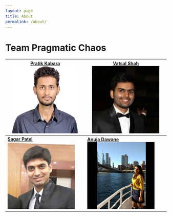 ```yaml
---
layout: page
title: About
permalink: /about/
---
```


# Team Pragmatic Chaos

| [Pratik Kabara](https://www.linkedin.com/in/pratik-kabra-2a504b58/) <img src="https://raw.githubusercontent.com/team-pragmatic-chaos/team-pragmatic-chaos.github.io/master/img/about/kabra.jpg" width="210"> | [Vatsal Shah](https://www.linkedin.com/in/vatsalshh) <img src="https://raw.githubusercontent.com/team-pragmatic-chaos/team-pragmatic-chaos.github.io/master/img/about/vatsal.jpg" width="210"> |
| ------------- | ------------- |
| [__Sagar Patel__](https://www.linkedin.com/in/sagarpatel31/) <img src="https://raw.githubusercontent.com/team-pragmatic-chaos/team-pragmatic-chaos.github.io/master/img/about/sagar.jpg" width="210"> | [__Anuja Dawane__](https://www.linkedin.com/in/anuja-dawane-5a6496ab/) <img src="https://raw.githubusercontent.com/team-pragmatic-chaos/team-pragmatic-chaos.github.io/master/img/about/anuja.jpg" width="210" > |
